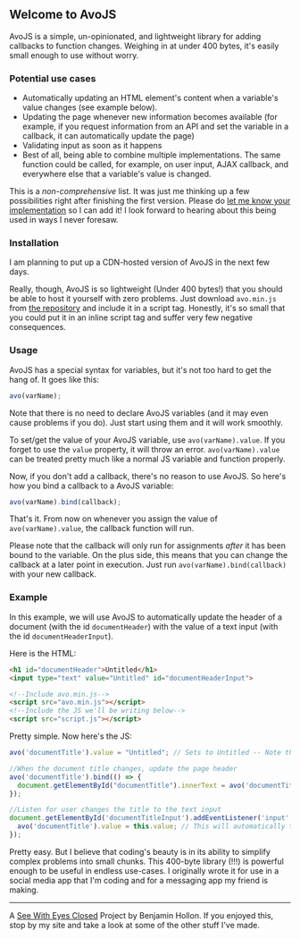 ## Welcome to AvoJS

AvoJS is a simple, un-opinionated, and lightweight library for adding callbacks to function changes. Weighing in at under 400 bytes, it's easily small enough to use without worry.

### Potential use cases

- Automatically updating an HTML element's content when a variable's value changes (see example below).
- Updating the page whenever new information becomes available (for example, if you request information from an API and set the variable in a callback, it can automatically update the page)
- Validating input as soon as it happens
- Best of all, being able to combine multiple implementations. The same function could be called, for example, on user input, AJAX callback, and everywhere else that a variable's value is changed.

This is a _non-comprehensive_ list. It was just me thinking up a few possibilities right after finishing the first version. Please do [let me know your implementation](https://seewitheyesclosed.com/contact/) so I can add it! I look forward to hearing about this being used in ways I never foresaw.

### Installation

I am planning to put up a CDN-hosted version of AvoJS in the next few days.

Really, though, AvoJS is so lightweight (Under 400 bytes!) that you should be able to host it yourself with zero problems. Just download `avo.min.js` from [the repository](https://github.com/benjaminbhollon/avo-js) and include it in a script tag. Honestly, it's so small that you could put it in an inline script tag and suffer very few negative consequences.

### Usage

AvoJS has a special syntax for variables, but it's not too hard to get the hang of. It goes like this:

```js
avo(varName);
```

Note that there is no need to declare AvoJS variables (and it may even cause problems if you do). Just start using them and it will work smoothly.

To set/get the value of your AvoJS variable, use `avo(varName).value`. If you forget to use the `value` property, it will throw an error. `avo(varName).value` can be treated pretty much like a normal JS variable and function properly.

Now, if you don't add a callback, there's no reason to use AvoJS. So here's how you bind a callback to a AvoJS variable:

```js
avo(varName).bind(callback);
```

That's it. From now on whenever you assign the value of `avo(varName).value`, the callback function will run.

Please note that the callback will only run for assignments _after_ it has been bound to the variable. On the plus side, this means that you can change the callback at a later point in execution. Just run `avo(varName).bind(callback)` with your new callback.

### Example

In this example, we will use AvoJS to automatically update the header of a document (with the id `documentHeader`) with the value of a text input (with the id `documentHeaderInput`).

Here is the HTML:

```html
<h1 id="documentHeader">Untitled</h1>
<input type="text" value="Untitled" id="documentHeaderInput">

<!--Include avo.min.js-->
<script src="avo.min.js"></script>
<!--Include the JS we'll be writing below-->
<script src="script.js"></script>
```

Pretty simple. Now here's the JS:

```js
avo('documentTitle').value = "Untitled"; // Sets to Untitled -- Note that this will not update the header because we have not yet bound the callback. You can bind the callback before assigning the variable's value as well, which _would_ update the header.

//When the document title changes, update the page header
avo('documentTitle').bind(() => {
  document.getElementById("documentTitle").innerText = avo('documentTitle');.value;
});

//Listen for user changes the title to the text input
document.getElementById('documentTitleInput').addEventListener('input', () => {
  avo('documentTitle').value = this.value; // This will automatically trigger the callback and update the header to match
});
```

Pretty easy. But I believe that coding's beauty is in its ability to simplify complex problems into small chunks. This 400-byte library (!!!) is powerful enough to be useful in endless use-cases. I originally wrote it for use in a social media app that I'm coding and for a messaging app my friend is making.

---

A [See With Eyes Closed](https://seewitheyesclosed.com) Project by Benjamin Hollon. If you enjoyed this, stop by my site and take a look at some of the other stuff I've made.
